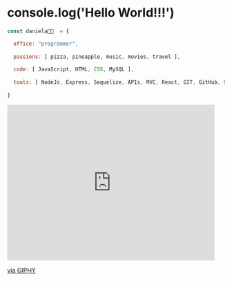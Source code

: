 # console.log('Hello World!!!') 

```javascript
const daniela👋😄  = {

  office: "programmer",
  
  passions: [ pizza, pineapple, music, movies, travel ],
  
  code: [ JavaScript, HTML, CSS, MySQL ],
  
  tools: [ NodeJs, Express, Sequelize, APIs, MVC, React, GIT, GitHub, SCRUM ],
  
}
```

<iframe src="https://giphy.com/embed/xT1R9yaseVFXRjcFsA" width="480" height="360" frameBorder="0" class="giphy-embed" allowFullScreen></iframe><p><a href="https://giphy.com/gifs/heyarnold-nickelodeon-hey-arnold-xT1R9yaseVFXRjcFsA">via GIPHY</a></p>

<!--
**DanielaCalisaya/DanielaCalisaya** is a ✨ _special_ ✨ repository because its `README.md` (this file) appears on your GitHub profile.

Here are some ideas to get you started:

- 🔭 I’m currently working on ...
- 🌱 I’m currently learning ...
- 👯 I’m looking to collaborate on ...
- 🤔 I’m looking for help with ...
- 💬 Ask me about ...
- 📫 How to reach me: ...
- 😄 Pronouns: ...
- ⚡ Fun fact: ...
👋😄 
challenge: "I am doing the #100DaysOfCode challenge focused on react and typescript"
<img src="https://media.giphy.com/media/mGcNjsfWAjY5AEZNw6/giphy.gif" width="50"></h2>-->

